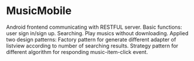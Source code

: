 # MusicMobile
Android frontend communicating with RESTFUL server.
Basic functions: user sign in/sign up. Searching. Play musics without downloading.
Applied two design patterns: Factory pattern for generate different adapter of listview according to number of searching results. 
Strategy pattern for different algorithm for responding music-item-click event.
